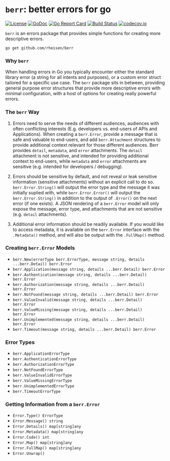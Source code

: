 # `berr`: better errors for go

[![License](https://img.shields.io/badge/License-Apache%202.0-blue.svg)](https://opensource.org/licenses/Apache-2.0)
[![GoDoc](https://godoc.org/github.com/rheisen/berr?status.svg)](https://pkg.go.dev/github.com/rheisen/berr)
[![Go Report Card](https://goreportcard.com/badge/github.com/rheisen/berr)](https://goreportcard.com/report/github.com/rheisen/berr)
[![Build Status](https://github.com/rheisen/berr/actions/workflows/golang-test.yml/badge.svg?branch=main)](https://github.com/rheisen/berr/actions/workflows/golang-test.yml)
[![codecov.io](https://codecov.io/github/rheisen/berr/coverage.svg?branch=main)](https://codecov.io/github/rheisen/berr?branch=main)


`berr` is an errors package that provides simple functions for creating more descriptive errors.

```
go get github.com/rheisen/berr
```

### Why `berr`

When handling errors in Go you typically encounter either the standard library error (a string for all intents and
purposes), or a custom error struct tailored for a specific use case. The `berr` package sits in between, providing
general purpose error structures that provide more descriptive errors with minimal configuration, with a host of options
for creating really powerful errors.

### The `berr` Way

1. Errors need to serve the needs of different audiences, audiences with often conflicting interests (E.g. developers
vs. end-users of APIs and Applications). When creating a `berr.Error`, provide a message that is safe and valuable to
end-users, and add `berr.Attachment` structures to provide additional context relevant for those different audiences.
Berr provides `detail`, `metadata`, and `error` attachments. The `detail` attachment is not sensitive, and intended for
providing additional context to end-users, while `metadata` and `error` attachments are sensitive (e.g. intended for
developers / debugging).

2. Errors should be sensitive by default, and not reveal or leak sensitive information (sensitive attachments) without
an explicit call to do so. `berr.Error.String()` will output the error type and the message it was initially suplied
with, while `berr.Error.Error()` will output the `berr.Error.String()` in addition to the output of `.Error()` on the
next error (if one exists). A JSON rendering of a `berr.Error` model will only expose the message, error type, and
attachments that are not sensitive (e.g. `detail` attachments).

3. Additional error information should be readily available. If you would like to access metadata, it is available on
the `berr.Error` interface with the `.Metadata()` method, and will also be output with the `.FullMap()` method.

### Creating `berr.Error` Models

* `berr.New(errorType berr.ErrorType, message string, details ...berr.Detail) berr.Error`
* `berr.Application(message string, details ...berr.Detail) berr.Error`
* `berr.Authentication(message string, details ...berr.Detail) berr.Error`
* `berr.Authorization(message string, details ...berr.Detail) berr.Error`
* `berr.NotFound(message string, details ...berr.Detail) berr.Error`
* `berr.ValueInvalid(message string, details ...berr.Detail) berr.Error`
* `berr.ValueMissing(message string, details ...berr.Detail) berr.Error`
* `berr.Unimplemented(message string, details ...berr.Detail) berr.Error`
* `berr.Timeout(message string, details ...berr.Detail) berr.Error`

### Error Types

* `berr.ApplicationErrorType`
* `berr.AuthenticationErrorType`
* `berr.AuthorizationErrorType`
* `berr.NotFoundErrorType`
* `berr.ValueInvalidErrorType`
* `berr.ValueMissingErrorType`
* `berr.UnimplementedErrorType`
* `berr.TimeoutErrorType`

### Getting Information from a `berr.Error`

* `Error.Type() ErrorType`
* `Error.Message() string`
* `Error.Details() map[string]any`
* `Error.Metadata() map[string]any`
* `Error.Code() int`
* `Error.Map() map[string]any`
* `Error.FullMap() map[string]any`
* `Error.Unwrap()`
